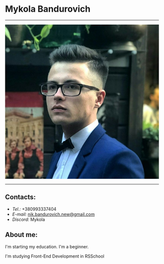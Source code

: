 # Mykola Bandurovich
*****
![my photo](/img/my_photo.jpg)
*****
## Contacts:
* *Tel.:* +380993337404
* *E-mail:* nik.bandurovich.new@gmail.com
* *Discord:* Mykola
## About me:
I'm starting my education. I'm a beginner.

I'm studying Front-End Development in RSSchool